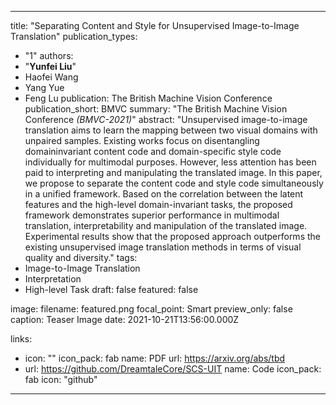 ---

title: "Separating Content and Style for Unsupervised Image-to-Image Translation"
publication_types:
  - "1"
authors:
  - "**Yunfei Liu**"
  - Haofei Wang
  - Yang Yue
  - Feng Lu
publication: The British Machine Vision Conference
publication_short: BMVC
summary: "The British Machine Vision Conference *(BMVC-2021)*"
abstract: "Unsupervised image-to-image translation aims to learn the mapping between two
visual domains with unpaired samples. Existing works focus on disentangling domaininvariant
content code and domain-specific style code individually for multimodal purposes.
However, less attention has been paid to interpreting and manipulating the translated
image. In this paper, we propose to separate the content code and style code simultaneously
in a unified framework. Based on the correlation between the latent features and
the high-level domain-invariant tasks, the proposed framework demonstrates superior
performance in multimodal translation, interpretability and manipulation of the translated
image. Experimental results show that the proposed approach outperforms the existing
unsupervised image translation methods in terms of visual quality and diversity."
tags:
  - Image-to-Image Translation
  - Interpretation
  - High-level Task
draft: false
featured: false

image:
  filename: featured.png
  focal_point: Smart
  preview_only: false
  caption: Teaser Image
date: 2021-10-21T13:56:00.000Z

links:
  - icon: ""
    icon_pack: fab
    name: PDF
    url: https://arxiv.org/abs/tbd
  - url: https://github.com/DreamtaleCore/SCS-UIT
    name: Code
    icon_pack: fab
    icon: "github"

---